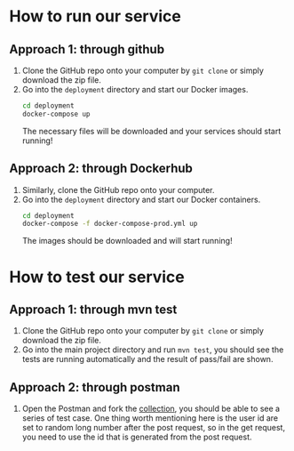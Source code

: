 # How to run our service

## Approach 1: through github 

1. Clone the GitHub repo onto your computer by `git clone` or simply download the zip file.
2. Go into the `deployment` directory and start our Docker images.
   ```bash
   cd deployment
   docker-compose up
   ```
   The necessary files will be downloaded and your services should start running!

## Approach 2: through Dockerhub

1. Similarly, clone the GitHub repo onto your computer. 
2. Go into the `deployment` directory and start our Docker containers.
   ```bash
   cd deployment
   docker-compose -f docker-compose-prod.yml up
   ```
   The images should be downloaded and will start running!

# How to test our service

## Approach 1: through mvn test

1. Clone the GitHub repo onto your computer by `git clone` or simply download the zip file.
2. Go into the main project directory and run `mvn test`, you should see the tests are running automatically and the result of pass/fail are shown.

## Approach 2: through postman

1. Open the Postman and fork the [collection](https://www.postman.com/xiaoranxie/workspace/cas735-project/collection/30263408-35a84955-db56-458b-8094-cb62825e07e3?action=share&creator=30263408), 
you should be able to see a series of test case. One thing worth mentioning here is the user id are set to random long number after the post request, so in the get request, you need to use the id 
that is generated from the post request.
